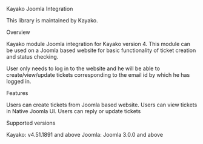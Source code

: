 Kayako Joomla Integration

This library is maintained by Kayako.

Overview

Kayako module Joomla integration for Kayako version 4. This module can be used on a Joomla based website for basic functionality of ticket creation and status checking.

User only needs to log in to the website and he will be able to create/view/update tickets corresponding to the email id by which he has logged in.

Features

Users can create tickets from Joomla based website.
Users can view tickets in Native Joomla UI.
Users can reply or update tickets

Supported versions

Kayako: v4.51.1891 and above
Joomla: Joomla 3.0.0 and above